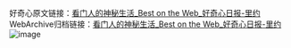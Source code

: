 好奇心原文链接：[看门人的神秘生活_Best on the Web_好奇心日报-里约](https://www.qdaily.com/articles/4318.html)
WebArchive归档链接：[看门人的神秘生活_Best on the Web_好奇心日报-里约](http://web.archive.org/web/20190623154143/https://www.qdaily.com/articles/4318.html)
![image](http://ww3.sinaimg.cn/large/007d5XDply1g3vf4hnvzjj30u02dt4mr)